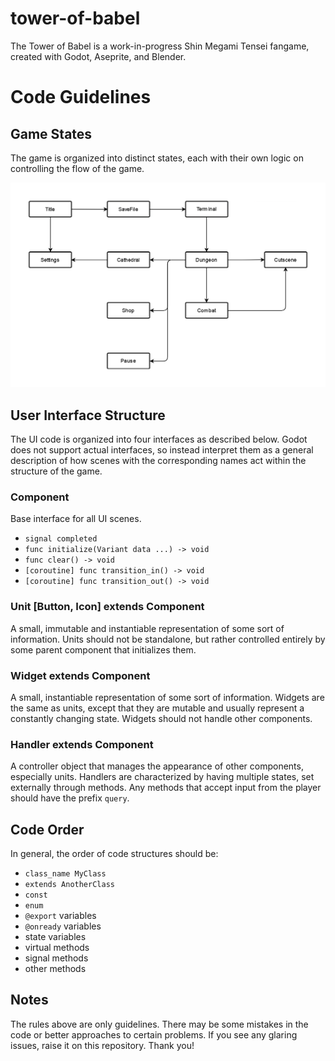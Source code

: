 # tower-of-babel
The Tower of Babel is a work-in-progress Shin Megami Tensei fangame, created with Godot, Aseprite, and Blender.

# Code Guidelines

## Game States
The game is organized into distinct states, each with their own logic on controlling the flow of the game.

![Diagram of the flow of game logic](docs/state_machine_flow.png "State Machine Flow Diagram")

## User Interface Structure
The UI code is organized into four interfaces as described below. Godot does not support actual interfaces, so instead interpret them as a general description of how scenes with the corresponding names act within the structure of the game.

### Component
Base interface for all UI scenes.

- `signal completed`
- `func initialize(Variant data ...) -> void`
- `func clear() -> void`
- `[coroutine] func transition_in() -> void`
- `[coroutine] func transition_out() -> void`

### Unit [Button, Icon] extends Component
A small, immutable and instantiable representation of some sort of information. Units should not be standalone, but rather controlled entirely by some parent component that initializes them.

### Widget extends Component
A small, instantiable representation of some sort of information. Widgets are the same as units, except that they are mutable and usually represent a constantly changing state. Widgets should not handle other components.

### Handler extends Component
A controller object that manages the appearance of other components, especially units. Handlers are characterized by having multiple states, set externally through methods. Any methods that accept input from the player should have the prefix `query`.

## Code Order
In general, the order of code structures should be:
- `class_name MyClass`
- `extends AnotherClass`
- `const`
- `enum`
- `@export` variables
- `@onready` variables
- state variables
- virtual methods
- signal methods
- other methods

## Notes
The rules above are only guidelines. There may be some mistakes in the code or better approaches to certain problems. If you see any glaring issues, raise it on this repository. Thank you!
